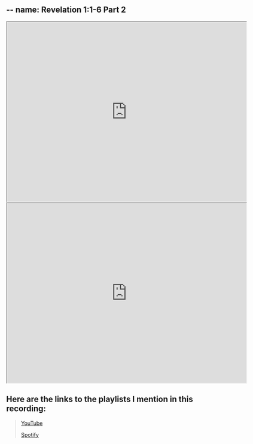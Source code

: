 --
name: Revelation 1:1-6 Part 2
--
<iframe src="https://drive.google.com/file/d/1FtYGqP9VSY7Z-EsL3VDlsVFWrVW7BZF3/preview" width="640" height="480" allow="autoplay"></iframe>

<iframe src="https://drive.google.com/file/d/1n4c0Q5DjcBBAxaxcP3pkWdvHejH3rIN-/preview" width="640" height="480" allow="autoplay"></iframe>

## **Here are the links to the playlists I mention in this recording:**

>[YouTube](https://youtube.com/playlist?list=PL_ZEkhXyLW9WsCkcrVY2jVyoTpbPtAsX8)
>
>[Spotify](https://open.spotify.com/playlist/1kFkCrBpbZx0bxgeed8k2v?si=yoTgviJNTP-A_Rh80UVNBw&pi=u-Av4kwKamTh2f)
